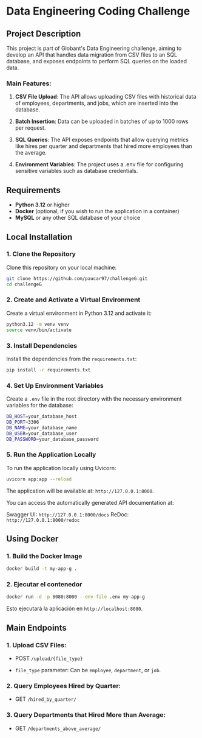 # Data Engineering Coding Challenge

## Project Description

This project is part of Globant's Data Engineering challenge, aiming to develop an API that handles data migration from CSV files to an SQL database, and exposes endpoints to perform SQL queries on the loaded data.

### Main Features:

1. **CSV File Upload**: The API allows uploading CSV files with historical data of employees, departments, and jobs, which are inserted into the database.

2. **Batch Insertion**: Data can be uploaded in batches of up to 1000 rows per request.

3. **SQL Queries**: The API exposes endpoints that allow querying metrics like hires per quarter and departments that hired more employees than the average.

4. **Environment Variables**: The project uses a .env file for configuring sensitive variables such as database credentials.

## Requirements

- **Python 3.12** or higher
- **Docker** (optional, if you wish to run the application in a container)
- **MySQL** or any other SQL database of your choice

## Local Installation

### 1. Clone the Repository

Clone this repository on your local machine:

```bash
git clone https://github.com/paucar97/challengeG.git
cd challengeG
```

### 2. Create and Activate a Virtual Environment

Create a virtual environment in Python 3.12 and activate it:

```bash
python3.12 -m venv venv
source venv/bin/activate
```

### 3. Install Dependencies

Install the dependencies from the `requirements.txt`:

```bash
pip install -r requirements.txt
```

### 4. Set Up Environment Variables

Create a `.env` file in the root directory with the necessary environment variables for the database:

```bash
DB_HOST=your_database_host
DB_PORT=3306
DB_NAME=your_database_name
DB_USER=your_database_user
DB_PASSWORD=your_database_password
```

### 5. Run the Application Locally

To run the application locally using Uvicorn:

```bash
uvicorn app:app --reload
```

The application will be available at: `http://127.0.0.1:8000`.

You can access the automatically generated API documentation at:

Swagger UI: `http://127.0.0.1:8000/docs`
ReDoc: `http://127.0.0.1:8000/redoc`

## Using Docker

### 1. Build the Docker Image

```bash
docker build -t my-app-g .
```

### 2. Ejecutar el contenedor

```bash
docker run -d -p 8080:8000 --env-file .env my-app-g
```

Esto ejecutará la aplicación en `http://localhost:8080`.

## Main Endpoints

### 1. Upload CSV Files:

- POST `/upload/{file_type}`

- `file_type` parameter: Can be `employee`, `department`, or `job`.

### 2. Query Employees Hired by Quarter:

- GET `/hired_by_quarter/`

### 3. Query Departments that Hired More than Average:

- GET `/departments_above_average/`
